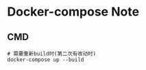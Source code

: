 Docker-compose Note
===================

CMD
---

``` shell
# 需要重新build时(第二次有改动时)
docker-compose up --build
```
